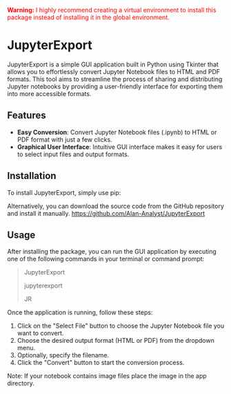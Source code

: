 <span style="color:red">**Warning:** I highly recommend creating a virtual environment to install this package instead of installing it in the global environment. </span>


# JupyterExport

JupyterExport is a simple GUI application built in Python using Tkinter that allows you to effortlessly convert Jupyter Notebook files to HTML and PDF formats. This tool aims to streamline the process of sharing and distributing Jupyter notebooks by providing a user-friendly interface for exporting them into more accessible formats.

## Features

- **Easy Conversion**: Convert Jupyter Notebook files (.ipynb) to HTML or PDF format with just a few clicks.
- **Graphical User Interface**: Intuitive GUI interface makes it easy for users to select input files and output formats.

## Installation

To install JupyterExport, simply use pip:


Alternatively, you can download the source code from the GitHub repository and install it manually.
https://github.com/Alan-Analyst/JupyterExport

## Usage

After installing the package, you can run the GUI application by executing one of the following commands in your terminal or command prompt:
> JupyterExport
> 
> jupyterexport
> 
> JR

Once the application is running, follow these steps:

1. Click on the "Select File" button to choose the Jupyter Notebook file you want to convert.
2. Choose the desired output format (HTML or PDF) from the dropdown menu.
3. Optionally, specify the filename.
4. Click the "Convert" button to start the conversion process.

Note: If your notebook contains image files place the image in the app directory. 
